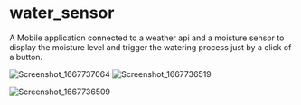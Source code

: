 # water_sensor

A Mobile application connected to a weather api and a moisture sensor to display the moisture level and trigger the watering process just by a click of a button.

![Screenshot_1667737064](https://user-images.githubusercontent.com/78250384/200170355-095b52dc-db48-4f6b-b2da-b73153ff7560.png)
![Screenshot_1667736519](https://user-images.githubusercontent.com/78250384/200170396-ad6c624d-a895-437d-8956-e68db9ea6604.png)

![Screenshot_1667736509](https://user-images.githubusercontent.com/78250384/200170107-9f0f4d8f-6e48-4b91-befc-8cf073d5607a.png)
